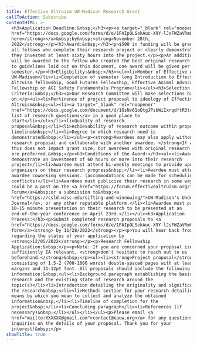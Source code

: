 ```yaml
---
title: Effective Altruism UW-Madison Research Grant
callToAction: Subscribe
contentHTML: >-
  <h3>Application Deadline:&nbsp;</h3><p><a target="_blank" rel="noopener"
  href="https://docs.google.com/forms/d/e/1FAIpQLSekAuc-X9Y-lJsFWZaVRmHQBxqCNVa9qNMBG85PFQ8vjwXVGA/viewform?usp=sf_link"><strong>Apply
  here</strong></a>&nbsp;by&nbsp;<strong>November 28th,
  2022</strong></p><h3>Award:&nbsp;</h3><p>$500 in funding will be granted to
  all fellows who complete their research project or clearly demonstrate that
  they invested at least sixty hours into the project.</p><p>An additional $500
  will be awarded to the fellow who created the best original research according
  to guidelines laid out on this document, one award will be given per
  semester.</p><h3>Eligibility:&nbsp;</h3><ul><li>Member of Effective Altruism
  UW-Madison</li><li>Completion of semester long Introduction to Effective
  Altruism fellowship, Good Futures Fellowship, Effective Animal Advocacy
  Fellowship or AGI Safety Fundamentals Program</li></ul><h3>Selection
  Criteria:&nbsp;</h3><p>Our Research Committee will make selections based
  on:</p><ul><li>Pertinence of project proposal to ideology of Effective
  Altruism&nbsp;<ul><li><a target="_blank" rel="noopener"
  href="https://docs.google.com/document/d/1GsNv61oQtgJPzbWiIxrqdftR3trM6uJqPu5LFTVahDI/edit?usp=sharing">This
  list of research questions</a> in a good place to
  start</li></ul></li><li>Quality of research
  proposal&nbsp;</li><li>Achievability of research outcome within proposed
  timeline&nbsp;</li><li>Degree to which research need is
  demonstrated&nbsp;</li></ul><p><strong>Awardees may also apply without a
  research proposal and collaborate with another awardee. </strong>If accepted
  this does not impact grant size, but awardees with original research proposals
  are preferred.&nbsp;</p><h3>Conditions of the Award:</h3><ul><li>Awardee must
  demonstrate an investment of 60 hours or more into their research
  project</li><li>Awardee must attend bi-weekly meetings to provide updates to
  organizers on their research progress&nbsp;</li><li>Awardee must attend weekly
  awardee coworking sessions. (accommodations can be made for scheduling
  conflicts)</li><li>Awardees must publicize their research in some way. This
  could be a post on the <a href="https://forum.effectivealtruism.org/">EA
  Forum</a>&nbsp;or a submission to&nbsp;<a
  href="https://csld.wisc.edu/sifting-and-winnowing/">UW-Madison's Undergrad
  Journal</a>, or any other reputable platform.</li><li>Awardee must prepare a
  10-15 minute presentation on their research to be presented at an
  end-of-the-year conference on April 23rd.</li></ul><h3>Application
  Process:</h3><p>Submit completed research proposals to <a
  href="https://docs.google.com/forms/d/e/1FAIpQLSekAuc-X9Y-lJsFWZaVRmHQBxqCNVa9qNMBG85PFQ8vjwXVGA/viewform?usp=sf_link">this
  form</a><strong> by 11/28/2022</strong></p><p>You will hear back from us
  regarding the status of your application by
  <strong>12/05/2022</strong></p><p>Research Fellowship
  Application:&nbsp;</p><p>Note: If you are concerned your proposal isn't
  sufficiently EA relevant, <strong>don't hesitate to reach out to us
  beforehand.</strong>&nbsp;</p><ul><li><strong>Project proposal</strong>
  consisting of 1.5-2 (700-1000 words) double-spaced pages with at least 1 inch
  margins and 11-12pt font. All proposals should include the following
  information:&nbsp;<ul><li>Background paragraph establishing the basis for your
  research and the existing state of research around the
  topic(s)</li><li>Introduction detailing the originality and significance of
  the research&nbsp;</li><li>Methods section for your research detailing the
  means by which you mean to collect and analyze the obtained
  information&nbsp;</li><li>Timeline of completion for the
  project&nbsp;</li><li>Concluding paragraph</li><li>References (if
  necessary)&nbsp;</li></ul></li></ul><p>Please email <a
  href="mailto:XXXXXX@gmail.com">contact@eauw.org</a> for any questions or
  inquiries on the details of your proposal. Thank you for your
  interest!&nbsp;</p>
showTitle: true
---
```

